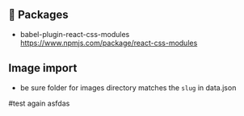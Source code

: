 ## 🚀 Packages

- babel-plugin-react-css-modules
  https://www.npmjs.com/package/react-css-modules

## Image import
- be sure folder for images directory matches the `slug` in data.json

#test 
again
asfdas

